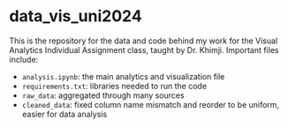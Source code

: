 ﻿# data_vis_uni2024

This is the repository for the data and code behind my work for the Visual Analytics Individual Assignment class, taught by Dr. Khimji. 
Important files include:
- `analysis.ipynb`: the main analytics and visualization file
- `requirements.txt`: libraries needed to run the code
- `raw_data`: aggregated through many sources
- `cleaned_data`: fixed column name mismatch and reorder to be uniform, easier for data analysis
  
